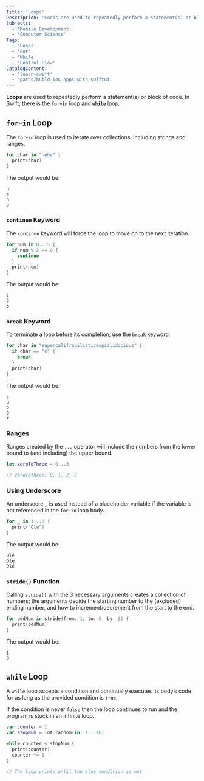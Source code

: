 ```yaml
---
Title: 'Loops'
Description: 'Loops are used to repeatedly perform a statement(s) or block of code.'
Subjects:
  - 'Mobile Development'
  - 'Computer Science'
Tags:
  - 'Loops'
  - 'For'
  - 'While'
  - 'Control Flow'
CatalogContent:
  - 'learn-swift'
  - 'paths/build-ios-apps-with-swiftui'
---
```


**Loops** are used to repeatedly perform a statement(s) or block of code. In Swift, there is the **`for`-`in`** loop and **`while`** loop.

## `for`-`in` Loop

The `for`-`in` loop is used to iterate over collections, including strings and ranges.

```swift
for char in "hehe" {
  print(char)
}
```

The output would be:

```shell
h
e
h
e
```

### `continue` Keyword

The `continue` keyword will force the loop to move on to the next iteration.

```swift
for num in 0...5 {
  if num % 2 == 0 {
    continue
  }
  print(num)
}
```

The output would be:

```shell
1
3
5
```

### `break` Keyword

To terminate a loop before its completion, use the `break` keyword.

```swift
for char in "supercalifragilisticexpialidocious" {
  if char == "c" {
    break
  }
  print(char)
}
```

The output would be:

```shell
s
u
p
e
r
```

### Ranges

Ranges created by the `...` operator will include the numbers from the lower bound to (and including) the upper bound.

```swift
let zeroToThree = 0...3

// zeroToThree: 0, 1, 2, 3
```

### Using Underscore

An underscore `_` is used instead of a placeholder variable if the variable is not referenced in the `for`-`in` loop body.

```swift
for _ in 1...3 {
  print("Olé")
}
```

The output would be:

```shell
Olé
Olé
Olé
```

### `stride()` Function

Calling `stride()` with the 3 necessary arguments creates a collection of numbers; the arguments decide the starting number to the (excluded) ending number, and how to increment/decrement from the start to the end.

```swift
for oddNum in stride(from: 1, to: 5, by: 2) {
  print(oddNum)
}
```

The output would be:

```shell
1
3
```

## `while` Loop

A `while` loop accepts a condition and continually executes its body’s code for as long as the provided condition is `true`.

If the condition is never `false` then the loop continues to run and the program is stuck in an infinite loop.

```swift
var counter = 1
var stopNum = Int.random(in: 1...10)

while counter < stopNum {
  print(counter)
  counter += 1
}

// The loop prints until the stop condition is met
```
